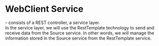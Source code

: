 # WebClient Service

\- consists of a REST controller, a service layer.  
In the service layer, we will use the RestTemplate technology to send and receive data from the Source service. 
In other words, we will manage the information stored in the Source service from the RestTemplate service. 